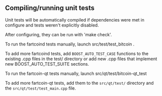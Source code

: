 Compiling/running unit tests
------------------------------------

Unit tests will be automatically compiled if dependencies were met in configure
and tests weren't explicitly disabled.

After configuring, they can be run with 'make check'.

To run the fartcoind tests manually, launch src/test/test_bitcoin .

To add more fartcoind tests, add `BOOST_AUTO_TEST_CASE` functions to the existing
.cpp files in the test/ directory or add new .cpp files that
implement new BOOST_AUTO_TEST_SUITE sections.

To run the fartcoin-qt tests manually, launch src/qt/test/bitcoin-qt_test

To add more fartcoin-qt tests, add them to the `src/qt/test/` directory and
the `src/qt/test/test_main.cpp` file.
